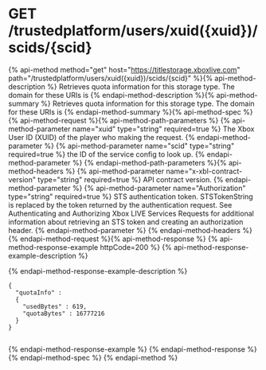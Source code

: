 # GET /trustedplatform/users/xuid({xuid})/scids/{scid}

{% api-method method="get" host="https://titlestorage.xboxlive.com" path="/trustedplatform/users/xuid({xuid})/scids/{scid}" %}{% api-method-description %}
Retrieves quota information for this storage type. The domain for these URIs is 
{% endapi-method-description %}{% api-method-summary %}
Retrieves quota information for this storage type. The domain for these URIs is 
{% endapi-method-summary %}{% api-method-spec %}
{% api-method-request %}{% api-method-path-parameters %}
{% api-method-parameter name="xuid" type="string" required=true %}
The Xbox User ID (XUID) of the player who making the request.
{% endapi-method-parameter %}
{% api-method-parameter name="scid" type="string" required=true %}
the ID of the service config to look up.
{% endapi-method-parameter %}
{% endapi-method-path-parameters %}{% api-method-headers %}
{% api-method-parameter name="x-xbl-contract-version" type="string" required=true %}
API contract version.
{% endapi-method-parameter %}
{% api-method-parameter name="Authorization" type="string" required=true %}
STS authentication token. STSTokenString is replaced by the token returned by the authentication request. See Authenticating and Authorizing Xbox LIVE Services Requests for additional information about retrieving an STS token and creating an authorization header.
{% endapi-method-parameter %}
{% endapi-method-headers %}
{% endapi-method-request %}{% api-method-response %}
{% api-method-response-example httpCode=200 %}
{% api-method-response-example-description %}

{% endapi-method-response-example-description %}

```text
{
  "quotaInfo" :
  {
    "usedBytes" : 619,
    "quotaBytes" : 16777216
  }
}
         

```
{% endapi-method-response-example %}
{% endapi-method-response %}{% endapi-method-spec %}
{% endapi-method %}